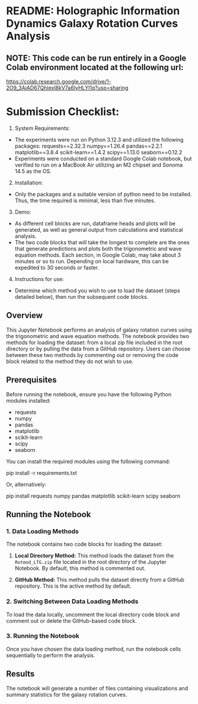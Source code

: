 # README: Holographic Information Dynamics Galaxy Rotation Curves Analysis

## NOTE: This code can be run entirely in a Google Colab environment located at the following url:
https://colab.research.google.com/drive/1-2O9_3AiAD67QhIexl8kV7a6IyHLYl1q?usp=sharing

# Submission Checklist:
1. System Requirements:
- The experiments were run on Python 3.12.3 and utilized the following packages:
    requests==2.32.3
    numpy==1.26.4
    pandas==2.2.1
    matplotlib==3.8.4
    scikit-learn==1.4.2
    scipy==1.13.0
    seaborn==0.12.2
- Experiments were conducted on a standard Google Colab notebook, but verified to run on a MacBook Air 
utilizing an M2 chipset and Sonoma 14.5 as the OS.

2. Installation:
- Only the packages and a suitable version of python need to be installed. Thus, the time required is minimal, less than five minutes.

3. Demo:
- As different cell blocks are run, dataframe heads and plots will be generated, as well as general output from calculations and statistical analysis.
- The two code blocks that will take the longest to complete are the ones that generate predictions and plots both the trigonometric and wave equation methods. Each section, in Google Colab, may take about 3 minutes or so to run. Depending on local hardware, this can be expedited to 30 seconds or faster.

4. Instructions for use:
- Determine which method you wish to use to load the dataset (steps detailed below), then run the subsequent code blocks.

## Overview

This Jupyter Notebook performs an analysis of galaxy rotation curves using the trigonometric and wave equation methods. The notebook provides two methods for loading the dataset: from a local zip file included in the root directory or by pulling the data from a GitHub repository. Users can choose between these two methods by commenting out or removing the code block related to the method they do not wish to use.

## Prerequisites

Before running the notebook, ensure you have the following Python modules installed:

- requests
- numpy
- pandas
- matplotlib
- scikit-learn
- scipy
- seaborn

You can install the required modules using the following command:

pip install -r requirements.txt

Or, alternatively:

pip install requests numpy pandas matplotlib scikit-learn scipy seaborn

## Running the Notebook

### 1. Data Loading Methods

The notebook contains two code blocks for loading the dataset:

1. **Local Directory Method:** This method loads the dataset from the `Rotmod_LTG.zip` file located in the root directory of the Jupyter Notebook. By default, this method is commented out.

2. **GitHub Method:** This method pulls the dataset directly from a GitHub repository. This is the active method by default.

### 2. Switching Between Data Loading Methods

To load the data locally, uncomment the local directory code block and comment out or delete the GitHub-based code block.

### 3. Running the Notebook

Once you have chosen the data loading method, run the notebook cells sequentially to perform the analysis.

## Results

The notebook will generate a number of files containing visualizations and summary statistics for the galaxy rotation curves.